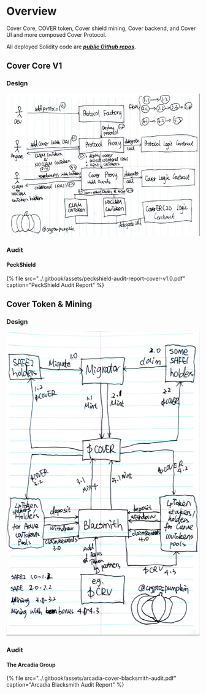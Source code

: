 # Overview

Cover Core, COVER token, Cover shield mining, Cover backend, and Cover UI and more composed Cover Protocol. 

All deployed Solidity code are [_**public Github repos**_](https://github.com/CoverProtocol)_**.**_ 

## Cover Core V1

### Design

![](../.gitbook/assets/cover_core_v1_design.jpg)

### Audit

#### PeckShield

{% file src="../.gitbook/assets/peckshield-audit-report-cover-v1.0.pdf" caption="PeckShield Audit Report" %}

## Cover Token & Mining 

### Design

![](../.gitbook/assets/cover-token-mining.png)

### Audit



#### The Arcadia Group

{% file src="../.gitbook/assets/arcadia-cover-blacksmith-audit.pdf" caption="Arcadia Blacksmith Audit Report" %}


